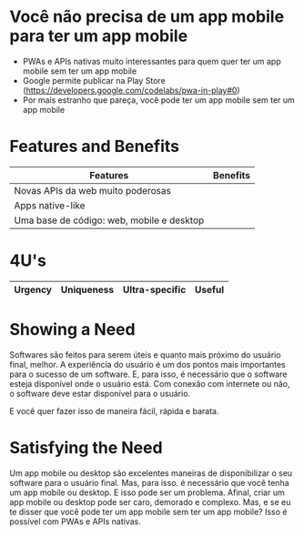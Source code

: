 # Você não precisa de um app mobile para ter um app mobile

- PWAs e APIs nativas muito interessantes para quem quer ter um app mobile sem ter um app mobile
- Google permite publicar na Play Store (https://developers.google.com/codelabs/pwa-in-play#0)
- Por mais estranho que pareça, você pode ter um app mobile sem ter um app mobile

# Features and Benefits

| Features | Benefits |
| --- | --- |
| Novas APIs da web muito poderosas | |
| Apps native-like | |
| Uma base de código: web, mobile e desktop | |

# 4U's

| Urgency | Uniqueness | Ultra-specific | Useful |
| --- | --- | --- | --- |


# Showing a Need

Softwares são feitos para serem úteis e quanto mais próximo do usuário final, melhor. A experiência do usuário é um dos
pontos mais importantes para o sucesso de um software. E, para isso, é necessário que o software esteja disponível onde
o usuário está. Com conexão com internete ou não, o software deve estar disponível para o usuário.

E você quer fazer isso de maneira fácil, rápida e barata.

# Satisfying the Need

Um app mobile ou desktop são excelentes maneiras de disponibilizar o seu software para o usuário final. Mas, para isso.
é necessário que você tenha um app mobile ou desktop. E isso pode ser um problema. Afinal, criar um app mobile ou
desktop pode ser caro, demorado e complexo. Mas, e se eu te disser que você pode ter um app mobile sem ter um app
mobile? Isso é possível com PWAs e APIs nativas.
